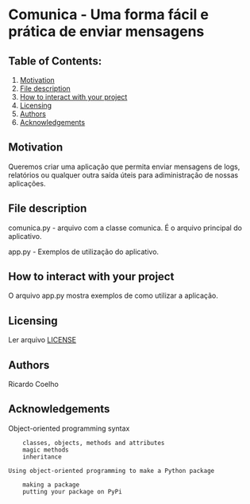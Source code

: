 # Comunica - Uma forma fácil e prática de enviar mensagens

## Table of Contents:

1. [Motivation](#motivation)
2. [File description](#file)
3. [How to interact with your project](#interact)
4. [Licensing](#licensing)
5. [Authors](#author)
6. [Acknowledgements](#ack)

## Motivation <a name="motivation"></a>
Queremos criar uma aplicação que permita enviar mensagens de logs, relatórios ou qualquer outra saída úteis para adiministração de nossas aplicações.

## File description <a name="file"></a>
comunica.py - arquivo com a classe comunica. É o arquivo principal do aplicativo.

app.py - Exemplos de utilização do aplicativo.

## How to interact with your project <a name="interact"></a>
O arquivo app.py mostra exemplos de como utilizar a aplicação.

## Licensing <a name="licensing"></a>
Ler arquivo [LICENSE](https://github.com/ricamos/comunica/blob/master/LICENSE)

## Authors <a name="author"></a>
Ricardo Coelho

## Acknowledgements <a name="ack"></a>

Object-oriented programming syntax

		classes, objects, methods and attributes
		magic methods
		inheritance

	Using object-oriented programming to make a Python package

		making a package
		putting your package on PyPi
